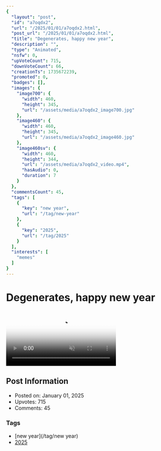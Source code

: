 ```yaml
---
{
  "layout": "post",
  "id": "a7oqdx2",
  "url": "/2025/01/01/a7oqdx2.html",
  "post_url": "/2025/01/01/a7oqdx2.html",
  "title": "Degenerates, happy new year",
  "description": "",
  "type": "Animated",
  "nsfw": 0,
  "upVoteCount": 715,
  "downVoteCount": 66,
  "creationTs": 1735672239,
  "promoted": 0,
  "badges": [],
  "images": {
    "image700": {
      "width": 460,
      "height": 345,
      "url": "/assets/media/a7oqdx2_image700.jpg"
    },
    "image460": {
      "width": 460,
      "height": 345,
      "url": "/assets/media/a7oqdx2_image460.jpg"
    },
    "image460sv": {
      "width": 460,
      "height": 344,
      "url": "/assets/media/a7oqdx2_video.mp4",
      "hasAudio": 0,
      "duration": 7
    }
  },
  "commentsCount": 45,
  "tags": [
    {
      "key": "new year",
      "url": "/tag/new-year"
    },
    {
      "key": "2025",
      "url": "/tag/2025"
    }
  ],
  "interests": [
    "memes"
  ]
}
---
```


# Degenerates, happy new year

<video controls playsinline loop muted poster="/assets/media/a7oqdx2_image460.jpg">
  <source src="/assets/media/a7oqdx2_video.mp4" type="video/mp4">
  Your browser does not support the video tag.
</video>

## Post Information

- Posted on: January 01, 2025
- Upvotes: 715
- Comments: 45

### Tags

- [new year](/tag/new year)
- [2025](/tag/2025)
